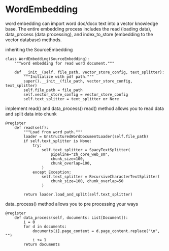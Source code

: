 WordEmbedding
==================================
word embedding can import word doc/docx text into a vector knowledge base. The entire embedding process includes the read (loading data), data_process (data processing), and index_to_store (embedding to the vector database) methods.

inheriting the SourceEmbedding
```
class WordEmbedding(SourceEmbedding):
    """word embedding for read word document."""

    def __init__(self, file_path, vector_store_config, text_splitter):
        """Initialize with pdf path."""
        super().__init__(file_path, vector_store_config, text_splitter)
        self.file_path = file_path
        self.vector_store_config = vector_store_config
        self.text_splitter = text_splitter or Nore
```

implement read() and data_process()
read() method allows you to read data and split data into chunk
```
@register
    def read(self):
        """Load from word path."""
        loader = UnstructuredWordDocumentLoader(self.file_path)
        if self.text_splitter is None:
            try:
                self.text_splitter = SpacyTextSplitter(
                    pipeline="zh_core_web_sm",
                    chunk_size=100,
                    chunk_overlap=100,
                )
            except Exception:
                self.text_splitter = RecursiveCharacterTextSplitter(
                    chunk_size=100, chunk_overlap=50
                )

        return loader.load_and_split(self.text_splitter)
```
data_process() method allows you to pre processing your ways
```
@register
    def data_process(self, documents: List[Document]):
        i = 0
        for d in documents:
            documents[i].page_content = d.page_content.replace("\n", "")
            i += 1
        return documents
```
